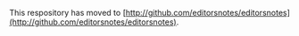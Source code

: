 This respository has moved to [http://github.com/editorsnotes/editorsnotes](http://github.com/editorsnotes/editorsnotes).